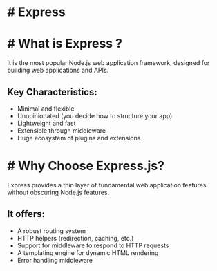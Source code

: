 # # Express

# # What is Express ?

It is the most popular Node.js web application framework, designed for building web applications and APIs.

## Key Characteristics:

- Minimal and flexible
- Unopinionated (you decide how to structure your app)
- Lightweight and fast
- Extensible through middleware
- Huge ecosystem of plugins and extensions


# # Why Choose Express.js?

Express provides a thin layer of fundamental web application features without obscuring Node.js features.

## It offers:

- A robust routing system
- HTTP helpers (redirection, caching, etc.)
- Support for middleware to respond to HTTP requests
- A templating engine for dynamic HTML rendering
- Error handling middleware


